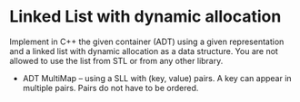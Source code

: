 # Linked List with dynamic allocation
Implement in C++ the given container (ADT) using a given representation and a linked list with dynamic allocation as a data structure. You are not allowed to use the 
list from STL or from any other library.
* ADT MultiMap – using a SLL with (key, value) pairs. A key can appear in multiple pairs. Pairs do not have to be ordered.
